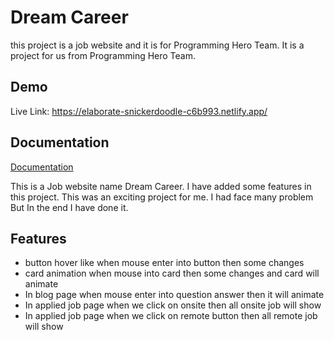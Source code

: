
# Dream Career

this project is a job website and it is for Programming Hero Team. It is a project for us from Programming Hero Team.



## Demo

Live Link: https://elaborate-snickerdoodle-c6b993.netlify.app/


## Documentation

[Documentation](https://linktodocumentation)

This is a Job website name Dream Career. I have added some features in this project. This was an exciting project for me. I had face many problem But In the end I have done it.
## Features

- button hover like when mouse enter into button then some changes
- card animation when mouse into card then some changes and card will animate
- In blog page when mouse enter into question answer then it will animate
- In applied job page when we click on onsite then all onsite job will show
- In applied job page when we click on remote button then all remote job will show


